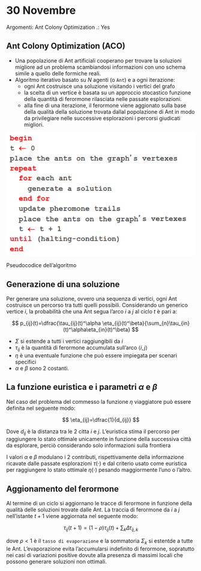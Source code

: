 # 30 Novembre

Argomenti: Ant Colony Optimization
.: Yes

## Ant Colony Optimization (ACO)

- Una popolazione di Ant artificiali cooperano per trovare la soluzioni migliore ad un problema scambiandosi informazioni con uno schema simile a quello delle formiche reali.
- Algoritmo iterativo basato su $N$ agenti (o `Ant`) e a ogni iterazione:
    - ogni Ant costruisce una soluzione visitando i vertici del grafo
    - la scelta di un vertice è basata su un approccio stocastico funzione della quantità di ferormone rilasciata nelle passate esplorazioni.
    - alla fine di una iterazione, il ferormone viene aggionato sulla base della qualità della soluzione trovata dallal popolazione di Ant in modo da privilegiare nelle successive esplorazioni i percorsi giudicati migliori.

![Screenshot from 2023-12-02 21-40-55.png](Screenshot_from_2023-12-02_21-40-55.png)

Pseudocodice dell’algoritmo

## Generazione di una soluzione

Per generare una soluzione, ovvero una sequenza di vertici, ogni Ant costruisce un percorso tra tutti quelli possibili. Considerando un generico vertice $i$, la probabilità che una Ant segua l’arco $i$ a $j$ al ciclo $t$ è pari a:

$$
p_{ij}(t)=\dfrac{\tau_{ij}(t)^\alpha \eta_{ij}(t)^\beta}{\sum_{n}\tau_{in}(t)^\alpha\eta_{in}(t)^\beta}
$$

- $\Sigma$ si estende a tutti i vertici raggiungibili da $i$
- $\tau_{ij}$ è la quantità di ferormone accumulata sull’arco $\left\langle i,j \right\rangle$
- $\eta$ è una eventuale funzione che può essere impiegata per scenari specifici
- $\alpha$ e $\beta$ sono 2 costanti.

## La funzione euristica e i parametri $\alpha$ e $\beta$

Nel caso del problema del commesso la funzione $\eta$ viaggiatore può essere definita nel seguente modo:

$$
\eta_{ij}=\dfrac{1}{d_{ij}}
$$

Dove $d_{ij}$ è la distanza tra le 2 citta $i$ e $j$. L’euristica stima il percorso per raggiungere lo stato ottimale unicamente in funzione della successiva città da esplorare, perciò considerando solo informazioni sulla frontiera

I valori $\alpha$ e $\beta$ modulano i 2 contributi, rispettivamente della informazione ricavate dalle passate esplorazioni $\tau(\cdot)$ e dal criterio usato come euristica per raggiungere lo stato ottimale $\eta(\cdot)$ pesando maggiormente l’uno o l’altro.

## Aggionamento del ferormone

Al termine di un ciclo si aggiornano le tracce di ferormone in funzione della qualità delle soluzioni trovate dalle Ant. La traccia di ferormone da $i$ a $j$ nell’istante $t+1$ viene aggiornata nel seguente modo:

$$
\tau_{ij}(t+1)=(1-\rho)\tau_{ij}(t)+\sum_{k}\Delta\tau_{ij,k}
$$

dove $\rho<1$ è il `tasso di evaporazione` e la sommatoria $\Sigma_k$ si estentde a tutte le Ant. L’evaporazione evita l’accumularsi indefinito di ferormone, sopratutto nei casi di variazioni positive dovute alla presenza di massimi locali che possono generare soluzioni non ottimali.